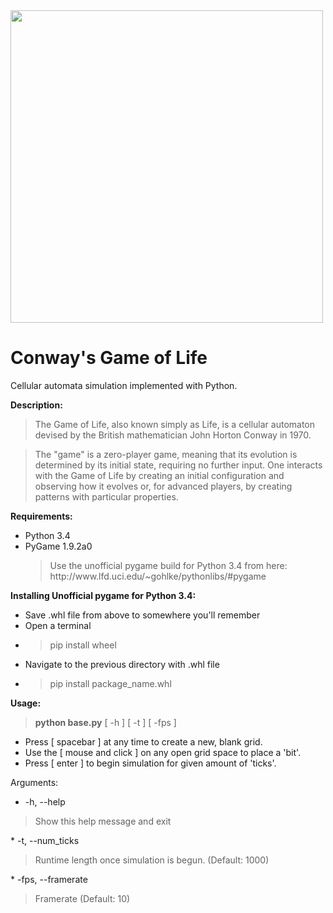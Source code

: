 <img src='http://galenscovell.github.io/css/pics/cgol.png' width=500px />

Conway's Game of Life
===================

Cellular automata simulation implemented with Python.

<b>Description:</b>
<blockquote>The Game of Life, also known simply as Life, is a cellular automaton devised by the British mathematician John Horton Conway in 1970.</blockquote>

<blockquote>The "game" is a zero-player game, meaning that its evolution is determined by its initial state, requiring no further input. One interacts with the Game of Life by creating an initial configuration and observing how it evolves or, for advanced players, by creating patterns with particular properties.</blockquote>

<b>Requirements:</b>
* Python 3.4
* PyGame 1.9.2a0
  <blockquote>Use the unofficial pygame build for Python 3.4 from here: http://www.lfd.uci.edu/~gohlke/pythonlibs/#pygame</blockquote>

<b>Installing Unofficial pygame for Python 3.4:</b>
* Save .whl file from above to somewhere you'll remember
* Open a terminal
* <blockquote>pip install wheel</blockquote>
* Navigate to the previous directory with .whl file
* <blockquote>pip install package_name.whl</blockquote>

<b>Usage:</b>
<blockquote><b>python base.py</b> [ -h ] [ -t ] [ -fps ] </blockquote>

+ Press [ spacebar ] at any time to create a new, blank grid.
+ Use the [ mouse and click ] on any open grid space to place a 'bit'.
+ Press [ enter ] to begin simulation for given amount of 'ticks'.

Arguments:
*  -h, --help 
<blockquote> Show this help message and exit </blockquote>
*  -t, --num_ticks 
<blockquote> Runtime length once simulation is begun. (Default: 1000) </blockquote>
* -fps, --framerate 
<blockquote> Framerate (Default: 10) </blockquote>

